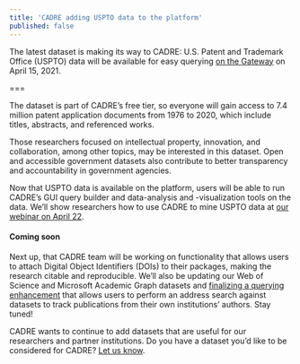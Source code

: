 ```yaml
---
title: 'CADRE adding USPTO data to the platform'
published: false
---
```


The latest dataset is making its way to CADRE: U.S. Patent and Trademark Office (USPTO) data will be available for easy querying [on the Gateway](https://cadre.iu.edu/gateway/profile) on April 15, 2021.

===

The dataset is part of CADRE’s free tier, so everyone will gain access to 7.4 million patent application documents from 1976 to 2020, which include titles, abstracts, and referenced works. 

Those researchers focused on intellectual property, innovation, and collaboration, among other topics, may be interested in this dataset. Open and accessible government datasets also contribute to better transparency and accountability in government agencies.

Now that USPTO data is available on the platform, users will be able to run CADRE’s GUI query builder and data-analysis and -visualization tools on the data. We’ll show researchers how to use CADRE to mine USPTO data at [our webinar on April 22](https://cadre.iu.edu/news-and-events/events/mine-u-s-patent-and-trademark-office-data-with-cadre).

#### Coming soon
Next up, that CADRE team will be working on functionality that allows users to attach Digital Object Identifiers (DOIs) to their packages, making the research citable and reproducible. We’ll also be updating our Web of Science and Microsoft Academic Graph datasets and [finalizing a querying enhancement](https://cadre.iu.edu/news-and-events/blog/new-querying-enhancements-coming-soon) that allows users to perform an address search against datasets to track publications from their own institutions’ authors. Stay tuned!

CADRE wants to continue to add datasets that are useful for our researchers and partner institutions. Do you have a dataset you’d like to be considered for CADRE? [Let us know](https://cadre.iu.edu/contact-us/feedback).